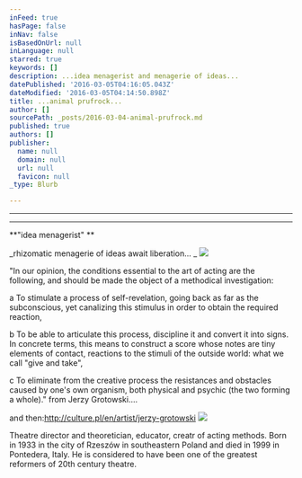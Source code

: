 ```yaml
---
inFeed: true
hasPage: false
inNav: false
isBasedOnUrl: null
inLanguage: null
starred: true
keywords: []
description: ...idea menagerist and menagerie of ideas...
datePublished: '2016-03-05T04:16:05.043Z'
dateModified: '2016-03-05T04:14:50.898Z'
title: ...animal prufrock...
author: []
sourcePath: _posts/2016-03-04-animal-prufrock.md
published: true
authors: []
publisher:
  name: null
  domain: null
  url: null
  favicon: null
_type: Blurb

---
```

****

****

**"idea menagerist"   **

_rhizomatic menagerie of ideas await liberation... _
![](https://the-grid-user-content.s3-us-west-2.amazonaws.com/01be3acf-9a6f-4e7d-8728-3e3f1e957f27.jpg)

"In our opinion, the conditions essential to the art of acting are the following, and should be made the object of a methodical investigation:

a To stimulate a process of self-revelation, going back as far as the subconscious, yet canalizing this stimulus in order to obtain the required reaction, 

b To be able to articulate this process, discipline it and convert it into signs. In concrete terms, this means to construct a score whose notes are tiny elements of contact, reactions to the stimuli of the outside world: what we call "give and take", 

c To eliminate from the creative process the resistances and obstacles caused by one's own organism, both physical and psychic (the two forming a whole)." from Jerzy Grotowski....

and then:http://culture.pl/en/artist/jerzy-grotowski
![](https://the-grid-user-content.s3-us-west-2.amazonaws.com/67167b5a-f442-4d75-9e82-10b68ff2ac69.jpg)

Theatre director and theoretician, educator, creatr of acting methods. Born in 1933 in the city of Rzeszów in southeastern Poland and died in 1999 in Pontedera, Italy. He is considered to have been one of the greatest reformers of 20th century theatre.